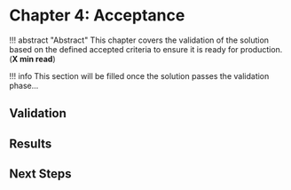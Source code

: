 # Chapter 4: Acceptance

!!! abstract "Abstract"
    This chapter covers the validation of the solution based on the defined accepted criteria to ensure it is ready for production. (**X min read**)

!!! info
    This section will be filled once the solution passes the validation phase...

## Validation

<!-- Describe all the steps performed to validate the solution based on the implemented testing scenarios -->

## Results

<!-- Document the results of the validation and the conclusions obtained from them -->

## Next Steps

<!-- Document the next steps identified for the solution, either for production purposes or to evolve it in later iterations-->
